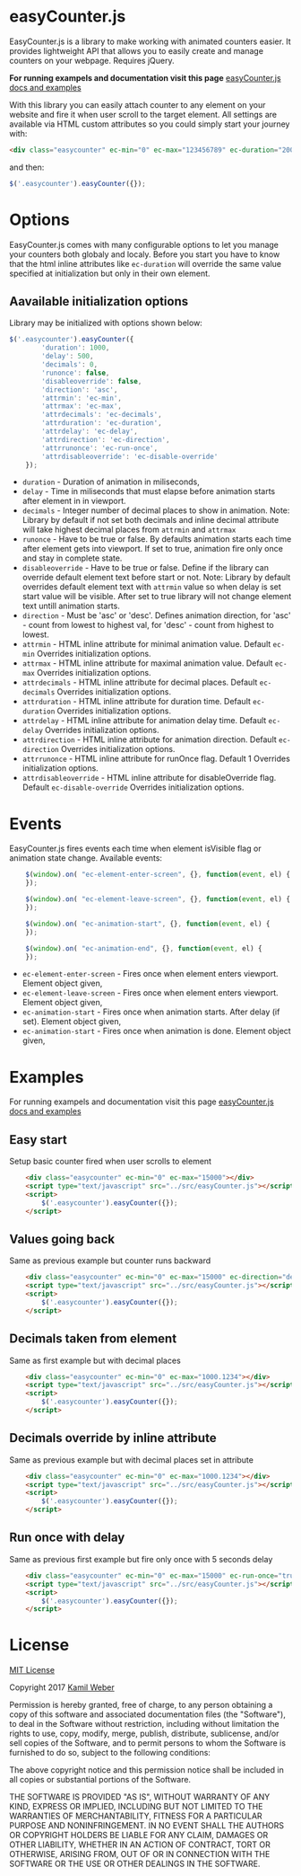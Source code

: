 # easyCounter.js

EasyCounter.js is a library to make working with animated counters easier. It provides lightweight API that allows you to easily create and manage counters on your webpage. Requires jQuery.

**For running exampels and documentation visit this page** [easyCounter.js docs and examples](http://kamilweber.pl/bundle/easycounterjs/example)

With this library you can easily attach counter to any element on your website and fire it when user scroll to the target element. All settings are available via HTML custom attributes so you could simply start your journey with:

```html
<div class="easycounter" ec-min="0" ec-max="123456789" ec-duration="2000"></div>
```

and then:

```javascript
$('.easycounter').easyCounter({});
```

# Options

EasyCounter.js comes with many configurable options to let you manage your counters both globaly and localy. Before you start you have to know that the html inline attributes like `ec-duration` will override the same value specified at initialization but only in their own element.

## Aavailable initialization options

Library may be initialized with options shown below:

```javascript
$('.easycounter').easyCounter({
		'duration': 1000,
		'delay': 500,
		'decimals': 0,
		'runonce': false,
		'disableoverride': false,
		'direction': 'asc',
		'attrmin': 'ec-min',
		'attrmax': 'ec-max',
		'attrdecimals': 'ec-decimals',
		'attrduration': 'ec-duration',
		'attrdelay': 'ec-delay',
		'attrdirection': 'ec-direction',
		'attrrunonce': 'ec-run-once',
		'attrdisableoverride': 'ec-disable-override'
	});
```

* `duration` - Duration of animation in miliseconds,
* `delay` - Time in miliseconds that must elapse before animation starts after element in in viewport.
* `decimals` - Integer number of decimal places to show in animation. Note: Library by default if not set both decimals and inline decimal attribute will take highest decimal places from `attrmin` and `attrmax`
* `runonce` - Have to be true or false. By defaults animation starts each time after element gets into viewport. If set to true, animation fire only once and stay in complete state.
* `disableoverride` - Have to be true or false. Define if the library can override default element text before start or not. Note: Library by default overrides default element text with `attrmin` value so when delay is set start value will be visible. After set to true library will not change element text untill animation starts.
* `direction` - Must be 'asc' or 'desc'. Defines animation direction, for 'asc' - count from lowest to highest val, for 'desc' - count from highest to lowest.
* `attrmin` - HTML inline attribute for minimal animation value. Default `ec-min` Overrides initialization options.
* `attrmax` - HTML inline attribute for maximal animation value. Default `ec-max` Overrides initialization options.
* `attrdecimals` - HTML inline attribute for decimal places. Default `ec-decimals` Overrides initialization options.
* `attrduration` - HTML inline attribute for duration time. Default `ec-duration` Overrides initialization options.
* `attrdelay` - HTML inline attribute for animation delay time. Default `ec-delay` Overrides initialization options.
* `attrdirection` - HTML inline attribute for animation direction. Default `ec-direction` Overrides initialization options.
* `attrrunonce` - HTML inline attribute for runOnce flag. Default 1 Overrides initialization options.
* `attrdisableoverride` - HTML inline attribute for disableOverride flag. Default `ec-disable-override` Overrides initialization options.

# Events

EasyCounter.js fires events each time when element isVisible flag or animation state change. Available events:

```javascript
	$(window).on( "ec-element-enter-screen", {}, function(event, el) {
	});

	$(window).on( "ec-element-leave-screen", {}, function(event, el) {
	});

	$(window).on( "ec-animation-start", {}, function(event, el) {
	});

	$(window).on( "ec-animation-end", {}, function(event, el) {
	});
```

* `ec-element-enter-screen` - Fires once when element enters viewport. Element object given,
* `ec-element-leave-screen` - Fires once when element enters viewport. Element object given,
* `ec-animation-start` - Fires once when animation starts. After delay (if set). Element object given,
* `ec-animation-start` - Fires once when animation is done. Element object given,

# Examples

For running exampels and documentation visit this page [easyCounter.js docs and examples](http://kamilweber.pl/bundle/easycounterjs/example)

## Easy start

Setup basic counter fired when user scrolls to element

```html
	<div class="easycounter" ec-min="0" ec-max="15000"></div>
	<script type="text/javascript" src="../src/easyCounter.js"></script>
	<script>
		$('.easycounter').easyCounter({});
	</script>
```

## Values going back

Same as previous example but counter runs backward

```html
	<div class="easycounter" ec-min="0" ec-max="15000" ec-direction="desc"></div>
	<script type="text/javascript" src="../src/easyCounter.js"></script>
	<script>
		$('.easycounter').easyCounter({});
	</script>
```

## Decimals taken from element

Same as first example but with decimal places

```html
	<div class="easycounter" ec-min="0" ec-max="1000.1234"></div>
	<script type="text/javascript" src="../src/easyCounter.js"></script>
	<script>
		$('.easycounter').easyCounter({});
	</script>
```

## Decimals override by inline attribute

Same as previous example but with decimal places set in attribute

```html
	<div class="easycounter" ec-min="0" ec-max="1000.1234"></div>
	<script type="text/javascript" src="../src/easyCounter.js"></script>
	<script>
		$('.easycounter').easyCounter({});
	</script>
```

## Run once with delay

Same as previous first example but fire only once with 5 seconds delay

```html
	<div class="easycounter" ec-min="0" ec-max="15000" ec-run-once="true" ec-delay="5000"></div>
	<script type="text/javascript" src="../src/easyCounter.js"></script>
	<script>
		$('.easycounter').easyCounter({});
	</script>
```

# License

[MIT License](https://opensource.org/licenses/mit-license.html)

Copyright 2017 [Kamil Weber](http://kamilweber.pl/)

Permission is hereby granted, free of charge, to any person obtaining a copy of this software and associated documentation files (the "Software"), to deal in the Software without restriction, including without limitation the rights to use, copy, modify, merge, publish, distribute, sublicense, and/or sell copies of the Software, and to permit persons to whom the Software is furnished to do so, subject to the following conditions:

The above copyright notice and this permission notice shall be included in all copies or substantial portions of the Software.

THE SOFTWARE IS PROVIDED "AS IS", WITHOUT WARRANTY OF ANY KIND, EXPRESS OR IMPLIED, INCLUDING BUT NOT LIMITED TO THE WARRANTIES OF MERCHANTABILITY, FITNESS FOR A PARTICULAR PURPOSE AND NONINFRINGEMENT. IN NO EVENT SHALL THE AUTHORS OR COPYRIGHT HOLDERS BE LIABLE FOR ANY CLAIM, DAMAGES OR OTHER LIABILITY, WHETHER IN AN ACTION OF CONTRACT, TORT OR OTHERWISE, ARISING FROM, OUT OF OR IN CONNECTION WITH THE SOFTWARE OR THE USE OR OTHER DEALINGS IN THE SOFTWARE.
